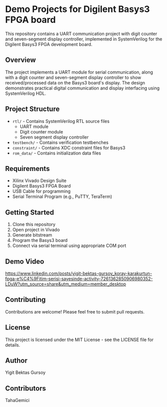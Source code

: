 # Demo Projects for Digilent Basys3 FPGA board 

This repository contains a UART communication project with digit counter and seven-segment display controller, implemented in SystemVerilog for the Digilent Basys3 FPGA development board.

## Overview

The project implements a UART module for serial communication, along with a digit counter and seven-segment display controller to show received/processed data on the Basys3 board's display. The design demonstrates practical digital communication and display interfacing using SystemVerilog HDL.

## Project Structure
- `rtl/` - Contains SystemVerilog RTL source files
  - UART module
  - Digit counter module
  - Seven segment display controller
- `testbench/` - Contains verification testbenches
- `constraint/` - Contains XDC constraint files for Basys3
- `rom_data/` - Contains initialization data files

## Requirements

- Xilinx Vivado Design Suite
- Digilent Basys3 FPGA Board
- USB Cable for programming
- Serial Terminal Program (e.g., PuTTY, TeraTerm)

## Getting Started

1. Clone this repository
2. Open project in Vivado
3. Generate bitstream
4. Program the Basys3 board
5. Connect via serial terminal using appropriate COM port

## Demo Video

https://www.linkedin.com/posts/yigit-bektas-gursoy_koray-karakurtun-fpga-e%C4%9Fitim-serisi-sayesinde-activity-7261362850906980352-LDuW?utm_source=share&utm_medium=member_desktop

## Contributing

Contributions are welcome! Please feel free to submit pull requests.

## License

This project is licensed under the MIT License - see the LICENSE file for details.

## Author

Yigit Bektas Gursoy

## Contributors

TahaGemici
